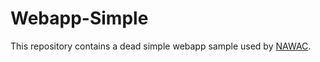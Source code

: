 # Webapp-Simple

This repository contains a dead simple webapp sample used by [NAWAC](https://github.com/x42en/webapp-creator). 
